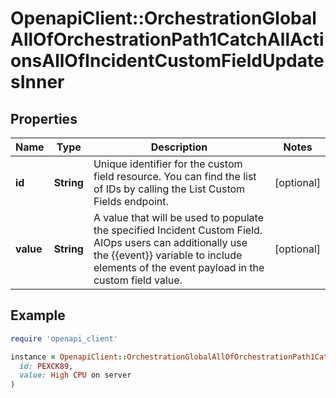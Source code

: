 # OpenapiClient::OrchestrationGlobalAllOfOrchestrationPath1CatchAllActionsAllOfIncidentCustomFieldUpdatesInner

## Properties

| Name | Type | Description | Notes |
| ---- | ---- | ----------- | ----- |
| **id** | **String** | Unique identifier for the custom field resource. You can find the list of IDs by calling the List Custom Fields endpoint. | [optional] |
| **value** | **String** | A value that will be used to populate the specified Incident Custom Field. AIOps users can additionally use the {{event}} variable to include elements of the event payload in the custom field value. | [optional] |

## Example

```ruby
require 'openapi_client'

instance = OpenapiClient::OrchestrationGlobalAllOfOrchestrationPath1CatchAllActionsAllOfIncidentCustomFieldUpdatesInner.new(
  id: PEXCK89,
  value: High CPU on server
)
```

